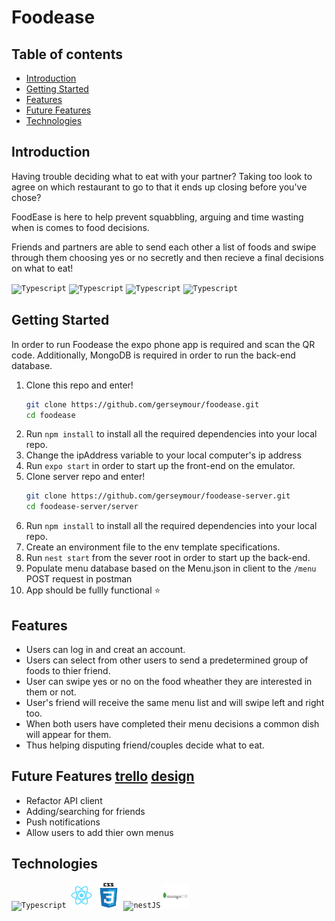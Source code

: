 # Foodease
## Table of contents
- [Introduction](#Introduction)
- [Getting Started](#Getting-Started)
- [Features](#Features)
- [Future Features](#Future-Features)
- [Technologies](#Technologies)
## Introduction
  Having trouble deciding what to eat with your partner? Taking too look to agree on which restaurant to go to that it ends up closing before you've chose?
  
  FoodEase is here to help prevent squabbling, arguing and time wasting when is comes to food decisions.
  
  Friends and partners are able to send each other a list of foods and swipe through them choosing yes or no secretly and then recieve a final decisions on what to eat!

<code><img height="400" alt="Typescript" src="https://user-images.githubusercontent.com/61637775/125140563-b6ef7100-e10a-11eb-9eee-1c5d99e85172.jpeg"></code>
<code><img height="400" alt="Typescript" src="https://user-images.githubusercontent.com/61637775/125140558-b5be4400-e10a-11eb-87dd-96937388fdc5.jpeg"></code>
<code><img height="400" alt="Typescript" src="https://user-images.githubusercontent.com/61637775/125140564-b6ef7100-e10a-11eb-8853-c03f7f090114.jpeg"></code>
<code><img height="400" alt="Typescript" src="https://user-images.githubusercontent.com/61637775/125140559-b656da80-e10a-11eb-9a4e-931ba4c13c0b.jpeg"></code>


## Getting Started
In order to run Foodease the expo phone app is required and scan the QR code. Additionally, MongoDB is required in order to run the back-end database.
1. Clone this repo and enter!
   ```bash
   git clone https://github.com/gerseymour/foodease.git
   cd foodease
   ```
2. Run ````npm install```` to install all the required dependencies into your local repo.
3. Change the ipAddress variable to your local computer's ip address
4. Run ````expo start```` in order to start up the front-end on the emulator.
5. Clone server repo and enter!
   ```bash
   git clone https://github.com/gerseymour/foodease-server.git
   cd foodease-server/server
   ```
6. Run ````npm install```` to install all the required dependencies into your local repo.
7. Create an environment file to the env template specifications.
8. Run ````nest start````  from the sever root in order to start up the back-end.
9. Populate menu database based on the Menu.json in client to the ````/menu```` POST request in postman
10. App should be fullly functional :star:

## Features
 - Users can log in and creat an account.
 - Users can select from other users to send a predetermined group of foods to thier friend.
 - User can swipe yes or no on the food wheather they are interested in them or not.
 - User's friend will receive the same menu list and will swipe left and right too.
 - When both users have completed their menu decisions a common dish will appear for them.
 - Thus helping disputing friend/couples decide what to eat.

## Future Features [trello](https://trello.com/b/hq4TKWON/project) [design](https://www.figma.com/file/uxMzT2qkHqiJ1bgAAxfmKh/Foodease?node-id=5676%3A43)

 - Refactor API client
 - Adding/searching for friends 
 - Push notifications 
 - Allow users to add thier own menus


## Technologies
  <code><img height="40" alt="Typescript" src="https://github.com/remojansen/logo.ts/blob/master/ts.png"></code>
  <code><img height="40" alt="ReactNative" src="https://raw.githubusercontent.com/github/explore/80688e429a7d4ef2fca1e82350fe8e3517d3494d/topics/react/react.png"></code>
  <code><img height="40" alt="CSS" src="https://raw.githubusercontent.com/github/explore/80688e429a7d4ef2fca1e82350fe8e3517d3494d/topics/css/css.png"></code>
  <code><img height="40" alt="nestJS" src="https://user-images.githubusercontent.com/61637775/125139677-df766b80-e108-11eb-9d1d-8c6a3754c448.png"></code>
  <code><img height="40" alt="MongoDB" src="https://raw.githubusercontent.com/github/explore/80688e429a7d4ef2fca1e82350fe8e3517d3494d/topics/mongodb/mongodb.png"></code>
